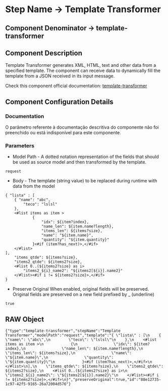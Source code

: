 # Step Name -> Template Transformer
## Component Denominator -> template-transformer

## Component Description

Template Transformer generates XML, HTML, text and other data from a specified template. The component can receive data to dynamically fill the template from a JSON received in its input message.

Check this component official documentation: [template-transformer](https://docs.digibee.com/documentation/components/tools/template-transformer "Digibee template-transformer documentation")

## Component Configuration Details
### Documentation

O parâmetro referente à documentação descritiva do componente não foi preenchido ou está indisponível para este componente.

### Parameters

* Model Path - A dotted notation representation of the fields that should be used as source model and then transformed by the template.

```
request
```

* Body - The template (string value) to be replaced during runtime with data from the model

```
{ "lista" : [
    { "name": "abc",
        "teco": "lslsl"
    },
    <#list items as item >
            {
                "idx": ${item?index},
                "name_len": ${item.name?length},
                "items_len": ${items?size},
                "name": "${item.name}",
                "quantity": "${item.quantity}"
            }<#if (item?has_next)>,</#if>
    </#list>
],
    "items_qtde": ${items?size},
    "items2_qtde": ${items2?size},
    <#list 0..(${items2?size} as i>
        "items2_${i}_name2": "${items2[${i}].name2}"
    </#list><#if i != ${items2?size}>,</#if>
}
```

* Preserve Original
When enabled, original fields will be preserved. Original fields are preserved on a new field prefixed by _ (underline)

```
true
```

## RAW Object

```
{"type":"template-transformer","stepName":"Template Transformer","modelPath":"request","template":"{ \"lista\" : [\n    { \"name\": \"abc\",\n        \"teco\": \"lslsl\"\n    },\n    <#list items as item >\n            {\n                \"idx\": ${item?index},\n                \"name_len\": ${item.name?length},\n                \"items_len\": ${items?size},\n                \"name\": \"${item.name}\",\n                \"quantity\": \"${item.quantity}\"\n            }<#if (item?has_next)>,</#if>\n    </#list>\n],\n    \"items_qtde\": ${items?size},\n    \"items2_qtde\": ${items2?size},\n    <#list 0..(${items2?size} as i>\n        \"items2_${i}_name2\": \"${items2[${i}].name2}\"\n    </#list><#if i != ${items2?size}>,</#if>\n}","preserveOriginal":true,"id":"88e12735-1c97-42f5-9165-26a72004d576"}
```